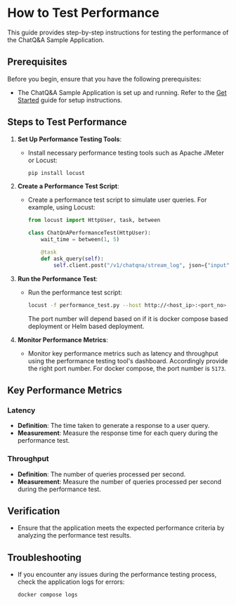 # How to Test Performance

This guide provides step-by-step instructions for testing the performance of the ChatQ&A Sample Application.

## Prerequisites

Before you begin, ensure that you have the following prerequisites:
- The ChatQ&A Sample Application is set up and running. Refer to the [Get Started](./get-started.md) guide for setup instructions.

## Steps to Test Performance

1. **Set Up Performance Testing Tools**:
    - Install necessary performance testing tools such as Apache JMeter or Locust:
      ```bash
      pip install locust
      ```

2. **Create a Performance Test Script**:
    - Create a performance test script to simulate user queries. For example, using Locust:
      ```python
      from locust import HttpUser, task, between

      class ChatQnAPerformanceTest(HttpUser):
          wait_time = between(1, 5)

          @task
          def ask_query(self):
              self.client.post("/v1/chatqna/stream_log", json={"input": "What is the capital of France?"})
      ```

3. **Run the Performance Test**:
    - Run the performance test script:
      ```bash
      locust -f performance_test.py --host http://<host_ip>:<port_no>
      ```
      The port number will depend based on if it is docker compose based deployment or Helm based deployment.

4. **Monitor Performance Metrics**:
    - Monitor key performance metrics such as latency and throughput using the performance testing tool's dashboard. Accordingly provide the right port number. For docker compose, the port number is `5173`.

## Key Performance Metrics

### Latency

- **Definition**: The time taken to generate a response to a user query.
- **Measurement**: Measure the response time for each query during the performance test.

### Throughput

- **Definition**: The number of queries processed per second.
- **Measurement**: Measure the number of queries processed per second during the performance test.

## Verification

- Ensure that the application meets the expected performance criteria by analyzing the performance test results.

## Troubleshooting

- If you encounter any issues during the performance testing process, check the application logs for errors:
  ```bash
  docker compose logs
  ```


